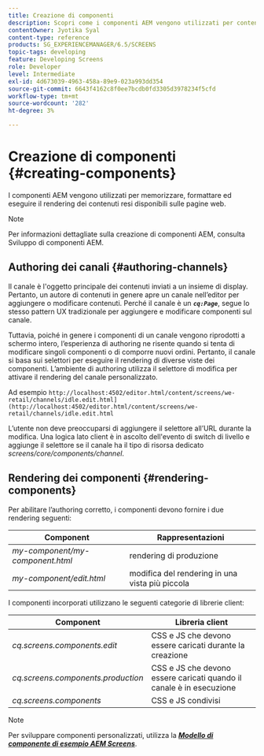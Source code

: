 ```yaml
---
title: Creazione di componenti
description: Scopri come i componenti AEM vengono utilizzati per contenere, formattare ed eseguire il rendering dei contenuti resi disponibili sulle tue pagine web.
contentOwner: Jyotika Syal
content-type: reference
products: SG_EXPERIENCEMANAGER/6.5/SCREENS
topic-tags: developing
feature: Developing Screens
role: Developer
level: Intermediate
exl-id: 4d673039-4963-458a-89e9-023a993dd354
source-git-commit: 6643f4162c8f0ee7bcdb0fd3305d3978234f5cfd
workflow-type: tm+mt
source-wordcount: '282'
ht-degree: 3%

---
```


# Creazione di componenti {#creating-components}

I componenti AEM vengono utilizzati per memorizzare, formattare ed eseguire il rendering dei contenuti resi disponibili sulle pagine web.

>[!NOTE]
>
>Per informazioni dettagliate sulla creazione di componenti AEM, consulta Sviluppo di componenti AEM.

## Authoring dei canali {#authoring-channels}

Il canale è l&#39;oggetto principale dei contenuti inviati a un insieme di display. Pertanto, un autore di contenuti in genere apre un canale nell’editor per aggiungere o modificare contenuti. Perché il canale è un ***`cq:Page`***, segue lo stesso pattern UX tradizionale per aggiungere e modificare componenti sul canale.

Tuttavia, poiché in genere i componenti di un canale vengono riprodotti a schermo intero, l’esperienza di authoring ne risente quando si tenta di modificare singoli componenti o di comporre nuovi ordini. Pertanto, il canale si basa sui selettori per eseguire il rendering di diverse viste dei componenti. L’ambiente di authoring utilizza il selettore di modifica per attivare il rendering del canale personalizzato.

Ad esempio `http://localhost:4502/editor.html/content/screens/we-retail/channels/idle.edit.html](http://localhost:4502/editor.html/content/screens/we-retail/channels/idle.edit.html`

L’utente non deve preoccuparsi di aggiungere il selettore all’URL durante la modifica. Una logica lato client è in ascolto dell&#39;evento di switch di livello e aggiunge il selettore se il canale ha il tipo di risorsa dedicato *screens/core/components/channel*.

## Rendering dei componenti {#rendering-components}

Per abilitare l’authoring corretto, i componenti devono fornire i due rendering seguenti:

| **Component** | **Rappresentazioni** |
|---|---|
| *my-component/my-component.html* | rendering di produzione |
| *my-component/edit.html* | modifica del rendering in una vista più piccola |

I componenti incorporati utilizzano le seguenti categorie di librerie client:

| **Component** | **Libreria client** |
|---|---|
| *cq.screens.components.edit* | CSS e JS che devono essere caricati durante la creazione |
| *cq.screens.components.production* | CSS e JS che devono essere caricati quando il canale è in esecuzione |
| *cq.screens.components* | CSS e JS condivisi |

>[!NOTE]
>
>Per sviluppare componenti personalizzati, utilizza la ***[Modello di componente di esempio AEM Screens](https://github.com/Adobe-Marketing-Cloud/aem-screens-component-template)***.
